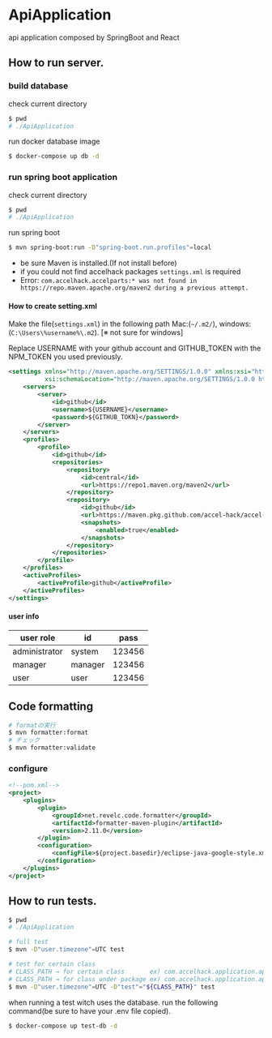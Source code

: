 # ApiApplication

api application composed by SpringBoot and React

## How to run server.

### build database

check current directory

```bash 
$ pwd
# ./ApiApplication
```

run docker database image

```bash
$ docker-compose up db -d
```

### run spring boot application

check current directory

```bash
$ pwd
# ./ApiApplication
```

run spring boot

```bash
$ mvn spring-boot:run -D"spring-boot.run.profiles"=local
```

- be sure Maven is installed.(If not install before)
- if you could not find accelhack packages `settings.xml` is required
- Error: `com.accelhack.accelparts:* was not found in https://repo.maven.apache.org/maven2 during a previous attempt. `

#### How to create setting.xml

Make the file(`settings.xml`) in the following path Mac:(`~/.m2/`), windows: (`C:\Users\%username%\.m2`). [※ not sure for windows]

Replace USERNAME with your github account and GITHUB_TOKEN with the NPM_TOKEN you used previously.

```settings.xml
<settings xmlns="http://maven.apache.org/SETTINGS/1.0.0" xmlns:xsi="http://www.w3.org/2001/XMLSchema-instance"
          xsi:schemaLocation="http://maven.apache.org/SETTINGS/1.0.0 http://maven.apache.org/xsd/settings-1.0.0.xsd">
    <servers>
        <server>
            <id>github</id>
            <username>${USERNAME}</username>
            <password>${GITHUB_TOKN}</password>
        </server>
    </servers>
    <profiles>
        <profile>
            <id>github</id>
            <repositories>
                <repository>
                    <id>central</id>
                    <url>https://repo1.maven.org/maven2</url>
                </repository>
                <repository>
                    <id>github</id>
                    <url>https://maven.pkg.github.com/accel-hack/accel-parts</url>
                    <snapshots>
                        <enabled>true</enabled>
                    </snapshots>
                </repository>
            </repositories>
        </profile>
    </profiles>
    <activeProfiles>
        <activeProfile>github</activeProfile>
    </activeProfiles>
</settings>
```

#### user info

| user role     | id      | pass   |
|---------------|---------|--------|
| administrator | system  | 123456 |
| manager       | manager | 123456 |
| user          | user    | 123456 |

## Code formatting

```bash
# formatの実行
$ mvn formatter:format
# チェック
$ mvn formatter:validate
```

### configure

```xml
<!--pom.xml-->
<project>
    <plugins>
        <plugin>
            <groupId>net.revelc.code.formatter</groupId>
            <artifactId>formatter-maven-plugin</artifactId>
            <version>2.11.0</version>
        </plugin>
        <configuration>
            <configFile>${project.basedir}/eclipse-java-google-style.xml</configFile>
        </configuration>
    </plugins>
</project>
```

## How to run tests.

```bash
$ pwd
# ./ApiApplication

# full test
$ mvn -D"user.timezone"=UTC test

# test for certain class
# CLASS_PATH → for certain class       ex) com.accelhack.application.api.app.mapper.SampleMapperSTest
# CLASS_PATH → for class under package ex) com.accelhack.application.api.app.mapper.**
$ mvn -D"user.timezone"=UTC -D"test"="${CLASS_PATH}" test
```

when running a test witch uses the database. run the following command(be sure to have your .env file copied).

```bash
$ docker-compose up test-db -d
``````
